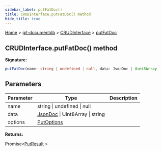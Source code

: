 ```yaml
---
sidebar_label: putFatDoc()
title: CRUDInterface.putFatDoc() method
hide_title: true
---
```


[Home](./index.md) &gt; [git-documentdb](./git-documentdb.md) &gt; [CRUDInterface](./git-documentdb.crudinterface.md) &gt; [putFatDoc](./git-documentdb.crudinterface.putfatdoc.md)

## CRUDInterface.putFatDoc() method

<b>Signature:</b>

```typescript
putFatDoc(name: string | undefined | null, data: JsonDoc | Uint8Array | string, options?: PutOptions): Promise<PutResult>;
```

## Parameters

|  Parameter | Type | Description |
|  --- | --- | --- |
|  name | string \| undefined \| null |  |
|  data | [JsonDoc](./git-documentdb.jsondoc.md) \| Uint8Array \| string |  |
|  options | [PutOptions](./git-documentdb.putoptions.md) |  |

<b>Returns:</b>

Promise&lt;[PutResult](./git-documentdb.putresult.md) &gt;

